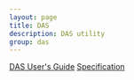 ```yaml
---
layout: page
title: DAS
description: DAS utility
group: das
---
```


[DAS User's Guide](user_guide.md)
[Specification](specification.md)
